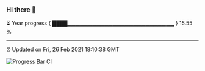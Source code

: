 ### Hi there 👋

⏳ Year progress { ████▁▁▁▁▁▁▁▁▁▁▁▁▁▁▁▁▁▁▁▁▁▁▁▁▁▁ } 15.55 %

---

⏰ Updated on Fri, 26 Feb 2021 18:10:38 GMT

![Progress Bar CI](https://github.com/liununu/liununu/workflows/Progress%20Bar%20CI/badge.svg)

